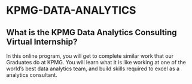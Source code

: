 # KPMG-DATA-ANALYTICS
## What is the KPMG Data Analytics Consulting Virtual Internship?

In this online program, you will get to complete similar work that our Graduates do at KPMG. You will learn what it is like working at one of the world’s best data analytics team, and build skills required to excel as a analytics consultant.
